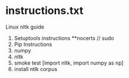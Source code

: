# instructions.txt
Linux nltk guide

1. Setuptools instructions **nocerts // sudo
2. Pip Instructions
3. numpy
4. nltk
5. smoke test [import nltk, import numpy as np]
6. install ntlk corpus

